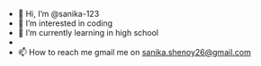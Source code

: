- 👋 Hi, I’m @sanika-123
- 👀 I’m interested in coding
- 🌱 I’m currently learning in high school
-
- 📫 How to reach me gmail me on sanika.shenoy26@gmail.com

<!---
sanika-123/sanika-123 is a ✨ special ✨ repository because its `README.md` (this file) appears on your GitHub profile.
You can click the Preview link to take a look at your changes.
--->
